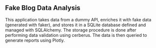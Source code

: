 ## Fake Blog Data Analysis

This application takes data from a dummy API, enriches it with fake data (generated with faker), and stores it in a SQLite database defined and managed with SQLAlchemy. The storage procedure is done after performing data validation using cerberus. The data is then queried to generate reports using Plotly.

